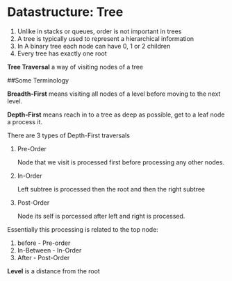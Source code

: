 # Datastructure: Tree

1. Unlike in stacks or queues, order is not important in trees
2. A tree is typically used to represent a hierarchical information
3. In A binary tree each node can have 0, 1 or 2 children
4. Every tree has exactly one root

**Tree Traversal** a way of visiting nodes of a tree

##Some Terminology

**Breadth-First** means visiting all nodes of a level before moving to the next level.

**Depth-First** means reach in to a tree as deep as possible, get to a leaf node a process it.

There are 3 types of Depth-First traversals

1. Pre-Order

	Node that we visit is processed first before processing any other nodes.
	
2. In-Order

	Left subtree is processed then the root and then the right subtree

3. Post-Order

	Node its self is porcessed after left and right is processed.
	
Essentially this processing is related to the top node:

1. before - Pre-order
2. In-Between - In-Order
3. After - Post-Order 	
	

**Level** is a distance from the root


